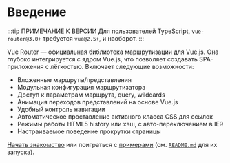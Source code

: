 # Введение

:::tip ПРИМЕЧАНИЕ К ВЕРСИИ
Для пользователей TypeScript, `vue-router@3.0+` требуется `vue@2.5+`, и наоборот.
:::

Vue Router — официальная библиотека маршрутизации для [Vue.js](https://ru.vuejs.org/). Она глубоко интегрируется с ядром Vue.js, что позволяет создавать SPA-приложения с лёгкостью. Включает следующие возможности:

- Вложенные маршруты/представления
- Модульная конфигурация маршрутизатора
- Доступ к параметрам маршрута, query, wildcards
- Анимация переходов представлений на основе Vue.js
- Удобный контроль навигации
- Автоматическое проставление активного класса CSS для ссылок
- Режимы работы HTML5 history или хэш, с авто-переключением в IE9
- Настраиваемое поведение прокрутки страницы

[Начать знакомство](./guide/) или поиграться с [примерами](https://github.com/vuejs/vue-router/tree/dev/examples) (см. [`README.md`](https://github.com/vuejs/vue-router/) для их запуска).
